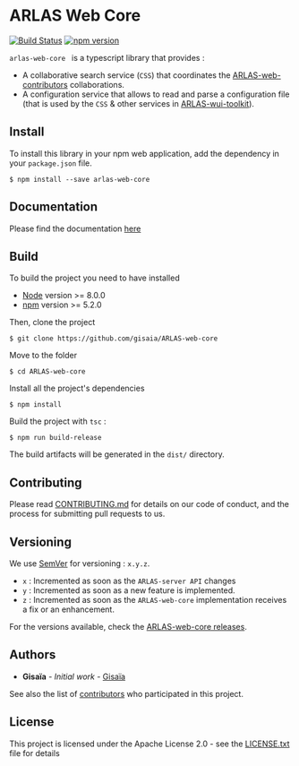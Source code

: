 # ARLAS Web Core

[![Build Status](https://travis-ci.org/gisaia/ARLAS-web-core.svg?branch=develop)](https://travis-ci.org/gisaia/ARLAS-web-core)
[![npm version](https://badge.fury.io/js/arlas-web-core.svg)](https://badge.fury.io/js/arlas-web-core)

`arlas-web-core ` is a typescript library that provides :
- A collaborative search service (`CSS`) that coordinates the [ARLAS-web-contributors](https://www.npmjs.com/package/arlas-web-contributors) collaborations.
- A configuration service that allows to read and parse a configuration file (that is used by the `CSS` & other services in [ARLAS-wui-toolkit](https://www.npmjs.com/package/arlas-wui-toolkit)).

## Install

To install this library in your npm web application, add the dependency in your `package.json` file.

```shell
$ npm install --save arlas-web-core
```

## Documentation

Please find the documentation [here](http://docs.arlas.io/arlas-tech/current/classes/_src_app_services_startup_startup_service_.arlascollaborativesearchservice/)

## Build

To build the project you need to have installed
- [Node](https://nodejs.org/en/) version >= 8.0.0 
- [npm](https://github.com/npm/npm) version >= 5.2.0

Then, clone the project

```shell
$ git clone https://github.com/gisaia/ARLAS-web-core
```

Move to the folder

```shell
$ cd ARLAS-web-core
```

Install all the project's dependencies

```shell
$ npm install
```

Build the project with `tsc` :

```shell
$ npm run build-release
```

The build artifacts will be generated in the `dist/` directory. 

## Contributing

Please read [CONTRIBUTING.md](https://github.com/gisaia/ARLAS-web-core/blob/master/CONTRIBUTING.md) for details on our code of conduct, and the process for submitting pull requests to us.

## Versioning

We use [SemVer](http://semver.org/) for versioning : `x.y.z`.

- `x` : Incremented as soon as the `ARLAS-server API` changes
- `y` : Incremented as soon as a new feature is implemented.
- `z` : Incremented as soon as the `ARLAS-web-core` implementation receives a fix or an enhancement.


 For the versions available, check the [ARLAS-web-core releases](https://github.com/gisaia/ARLAS-web-core/releases). 

## Authors

* **Gisaïa** - *Initial work* - [Gisaïa](http://gisaia.fr/)

See also the list of [contributors](https://github.com/gisaia/ARLAS-web-core/graphs/contributors) who participated in this project.


## License

This project is licensed under the Apache License 2.0 - see the [LICENSE.txt](LICENSE.txt) file for details
